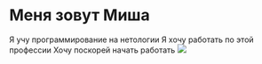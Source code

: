 # Меня зовут Миша
Я учу программирование на нетологии
Я хочу работать по этой профессии
Хочу поскорей начать работать
![](https://steamuserimages-a.akamaihd.net/ugc/2517030942493193080/4BDC0709DD4B8F299778A9C653F32FDE3241192B/?imw=512&amp;imh=310&amp;ima=fit&amp;impolicy=Letterbox&amp;imcolor=%23000000&amp;letterbox=true)
